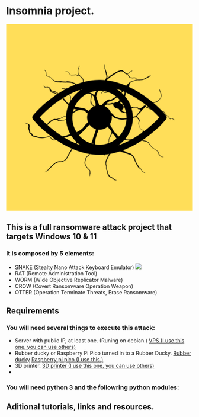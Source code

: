 # **Insomnia** project.
![](/Img/png/Insomnia.png)

## This is a full ransomware attack project that targets Windows 10 & 11

### It is composed by 5 elements:

-   SNAKE (Stealty Nano Attack Keyboard Emulator) ![](/Img/icons/SNAKE.ico)
-   RAT   (Remote Administration Tool)
-   WORM  (Wide Objective Replicator Malware)
-   CROW  (Covert Ransomware Operation Weapon)
-   OTTER (Operation Terminate Threats, Erase Ransomware)

## Requirements

### You will need several things to execute this attack:

-   Server with public IP, at least one. (Runing on debian.)        [VPS (I use this one, you can use others)](https://pq.hosting/en/)   
-   Rubber ducky or Raspberry Pi Pico turned in to a Rubber Ducky.  [Rubber ducky](https://shop.hak5.org/products/usb-rubber-ducky) [Raspberry pi pico (I use this.)](https://www.raspberrypi.com/products/raspberry-pi-pico/)  
-   3D printer.                                                     [3D printer (I use this one, you can use others)](https://store.creality.com/eu/products/ender-3-v3-ke-3d-printer)
-   


### You will need python 3 and the followring python modules:

## Aditional tutorials, links and resources.